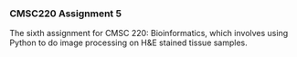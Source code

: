 ### CMSC220 Assignment 5
The sixth assignment for CMSC 220: Bioinformatics, which involves using Python to do image processing on H&E stained tissue samples.
